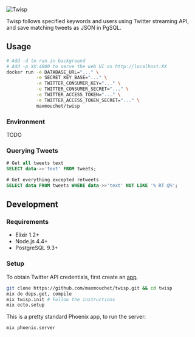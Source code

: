 ![Twisp](http://i.imgbox.com/52TO2ziT.png)

Twisp follows specified keywords and users using Twitter streaming API, and save matching tweets as JSON in PgSQL.

## Usage

```bash
# Add -d to run in background
# Add -p XX:4000 to serve the web UI on http://localhost:XX
docker run -e DATABASE_URL="..." \
           -e SECRET_KEY_BASE="..." \
           -e TWITTER_CONSUMER_KEY="..." \
           -e TWITTER_CONSUMER_SECRET="..." \
           -e TWITTER_ACCESS_TOKEN="..." \
           -e TWITTER_ACCESS_TOKEN_SECRET="..." \
           maxmouchet/twisp
```

### Environment

TODO

### Querying Tweets

```sql
# Get all tweets text
SELECT data->>'text' FROM tweets;

# Get everything excepted retweets
SELECT data FROM tweets WHERE data->>'text' NOT LIKE '% RT @%';
```

## Development

### Requirements

- Elixir 1.2+
- Node.js 4.4+
- PostgreSQL 9.3+

### Setup

To obtain Twitter API credentials, first create an [app](https://apps.twitter.com).

```bash
git clone https://github.com/maxmouchet/twisp.git && cd twisp
mix do deps.get, compile
mix twisp.init # Follow the instructions
mix ecto.setup
```

This is a pretty standard Phoenix app, to run the server:
```bash
mix phoenix.server
```
